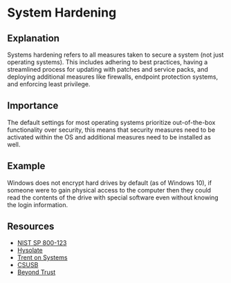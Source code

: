 # System Hardening

## Explanation

Systems hardening refers to all measures taken to secure a system (not just operating systems).  This includes adhering to best practices, having a streamlined process for updating with patches and service packs, and deploying additional measures like firewalls, endpoint protection systems, and enforcing least privilege.

## Importance

The default settings for most operating systems prioritize out-of-the-box functionality over security, this means that security measures need to be activated within the OS and additional measures need to be installed as well.  

## Example

Windows does not encrypt hard drives by default (as of Windows 10), if someone were to gain physical access to the computer then they could read the contents of the drive with special software even without knowing the login information.

## Resources

- [NIST SP 800-123](https://nvlpubs.nist.gov/nistpubs/Legacy/SP/nistspecialpublication800-123.pdf)
- [Hysolate](https://www.hysolate.com/learn/os-isolation/os-hardening-10-best-practices/)
- [Trent on Systems](https://www.trentonsystems.com/blog/system-hardening-overview)
- [CSUSB](https://www.csusb.edu/its/security/technical/os-hardening)
- [Beyond Trust](https://www.beyondtrust.com/resources/glossary/systems-hardening)
